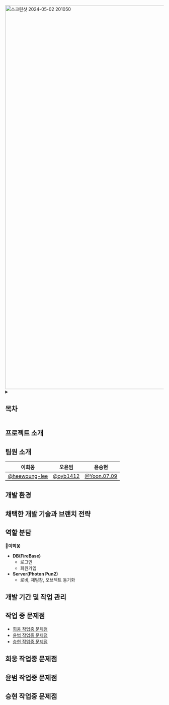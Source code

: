 <img width="1219" alt="스크린샷 2024-05-02 201050" src="https://github.com/samhomesss/TeamProject/assets/159544864/fc0728a4-56a8-4bb9-b9a3-070a4c2561d3">

<details><summary> 

  ## **목차**
  
</summary>
  
- [프로젝트 소개](#프로젝트-소개)
  
- [팀원 소개](#팀원-소개)
  
- [개발 환경](#개발-환경)

- [채택한 개발 기술과 브랜치 전략](#채택한-개발-기술과-브랜치-전략)

- [역할 분담](#역할-분담)

- [개발 기간 및 작업 관리](#개발-기간-및-작업-관리)

- [작업 중 문제점](#작업-중-문제점)
  

</details>

## **프로젝트 소개** 


## **팀원 소개** 

|  이희웅  |  오윤범  |  윤승현  |
|  ------  |  ------  |  ------  |
| [@heewoung-lee](https://github.com/heewoung-lee)  |  [@oyb1412](https://github.com/oyb1412) |  [@Yoon.07.09](https://github.com/samhomesss)  |

## **개발 환경** 


## **채택한 개발 기술과 브랜치 전략** 


## **역할 분담** 
**🍊이희웅**

- **DB(FireBase)**
    - 로그인
    - 회원가입
- **Server(Photon Pun2)**
    - 로비, 채팅창, 오브젝트 동기화

## **개발 기간 및 작업 관리** 


## **작업 중 문제점** 

- [희웅 작업중 문제점](#희웅-작업중-문제점)
- [윤범 작업중 문제점](#윤범-작업중-문제점)
- [승현 작업중 문제점](#승현-작업중-문제점)
## 희웅 작업중 문제점
## 윤범 작업중 문제점
## 승현 작업중 문제점










